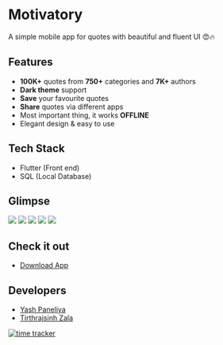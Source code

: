 # Motivatory

A simple mobile app for quotes with beautiful and fluent UI 😍🔥

## Features

  -  **100K+** quotes from **750+** categories and **7K+** authors
  -  **Dark theme** support
  -  **Save** your favourite quotes
  -  **Share** quotes via different apps
  -  Most important thing, it works **OFFLINE**
  -  Elegant design & easy to use

## Tech Stack
  
  -  Flutter (Front end)
  -  SQL (Local Database)

## Glimpse 

<img src="https://play-lh.googleusercontent.com/IyLYnnFnXjfWYt4K-jJ2vbo4WUQyQ8BtC4FOvHd75c0MCUOvvvlUgQwURedScvSDRg=w720-h310-rw"/> <img src="https://play-lh.googleusercontent.com/MN8-sD_499RlBw3hhSpFszlNG9jANGeiEcnbkK6pu7za6SbB4TBm8yisQnPT3UcgLxY=w720-h310-rw" /> <img src="https://play-lh.googleusercontent.com/bzRTsB4otsYn1bz6U56HrHZaJpjtLrPZmplYikdv0qAFSZuZFosH8Wb_wBvA7YPM=w720-h310-rw"/> <img src="https://play-lh.googleusercontent.com/E054FuF5oEe5DuplIcuyPFH-YpBxHs48jiMIwI5yHf8nsU0gGglqGII4rZCfxPK52rzI=w720-h310-rw"/> <img src="https://play-lh.googleusercontent.com/7djpo0gaDE8iBEiQVnfUlHWZ3Liiy3y-DmKa6HaznP2CGE_YZL8FWSw6jj_B0JwEEow=w720-h310-rw"/>

## Check it out
 
  -  [Download App](https://play.google.com/store/apps/details?id=com.technodevotion.motivatory)

## Developers

  -  [Yash Paneliya](https://github.com/yashpaneliya)
  -  [Tirthrajsinh Zala](https://github.com/tirth7545)


[![time tracker](https://wakatime.com/badge/github/yashpaneliya/Motivatory.svg)](https://wakatime.com/badge/github/yashpaneliya/Motivatory)
